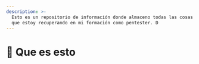 ```yaml
---
description: >-
  Esto es un repositorio de información donde almaceno todas las cosas útiles
  que estoy recuperando en mi formación como pentester. D
---
```


# 🦜 Que es esto

